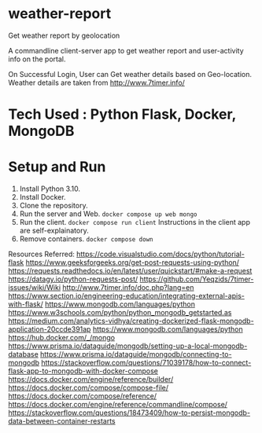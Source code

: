 # weather-report
Get weather report by geolocation

A commandline client-server app to get weather report and user-activity info on the portal.

On Successful Login, User can Get weather details based on Geo-location.
Weather details are taken from http://www.7timer.info/

# Tech Used : Python Flask, Docker, MongoDB

# Setup and Run
1. Install Python 3.10.
2. Install Docker.
3. Clone the repository.
4. Run the server and Web.
	```docker compose up web mongo```
5. Run the client.
	```docker compose run client```
	Instructions in the client app are self-explainatory.
6. Remove containers.
	```docker compose down```


Resources Referred:
https://code.visualstudio.com/docs/python/tutorial-flask
https://www.geeksforgeeks.org/get-post-requests-using-python/
https://requests.readthedocs.io/en/latest/user/quickstart/#make-a-request
https://datagy.io/python-requests-post/
https://github.com/Yeqzids/7timer-issues/wiki/Wiki
http://www.7timer.info/doc.php?lang=en
https://www.section.io/engineering-education/integrating-external-apis-with-flask/
https://www.mongodb.com/languages/python
https://www.w3schools.com/python/python_mongodb_getstarted.as
https://medium.com/analytics-vidhya/creating-dockerized-flask-mongodb-application-20ccde391ap
https://www.mongodb.com/languages/python
https://hub.docker.com/_/mongo
https://www.prisma.io/dataguide/mongodb/setting-up-a-local-mongodb-database
https://www.prisma.io/dataguide/mongodb/connecting-to-mongodb
https://stackoverflow.com/questions/71039178/how-to-connect-flask-app-to-mongodb-with-docker-compose
https://docs.docker.com/engine/reference/builder/
https://docs.docker.com/compose/compose-file/
https://docs.docker.com/compose/reference/
https://docs.docker.com/engine/reference/commandline/compose/
https://stackoverflow.com/questions/18473409/how-to-persist-mongodb-data-between-container-restarts